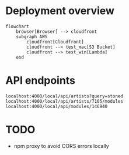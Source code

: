 # Deployment overview

```mermaid
flowchart
    browser[Browser] --> cloudfront
    subgraph AWS
        cloudfront[Cloudfront]
        cloudfront --> test_mac[S3 Bucket]
        cloudfront --> test_win[Lambda]
    end
```

# API endpoints

```
localhost:4000/local/api/artists?query=stoned
localhost:4000/local/api/artists/7105/modules
localhost:4000/local/api/modules/146940
```

# TODO

- npm proxy to avoid CORS errors locally
